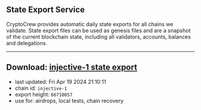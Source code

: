 ## State Export Service
CryptoCrew provides automatic daily state exports for all chains we validate. State export files can be used as genesis files and are a snapshot of the current blockchain state, including all validators, accounts, balances and delegations.

---
**Download: [injective-1 state export](https://dl-eu2.ccvalidators.com/SERVICE/injective/injective-1_export_66710057.json)**
---

- last updated: Fri Apr 19 2024 21:10:11
- chain id: `injective-1`
- export height: `66710057`
- use for: airdrops, local tests, chain recovery
